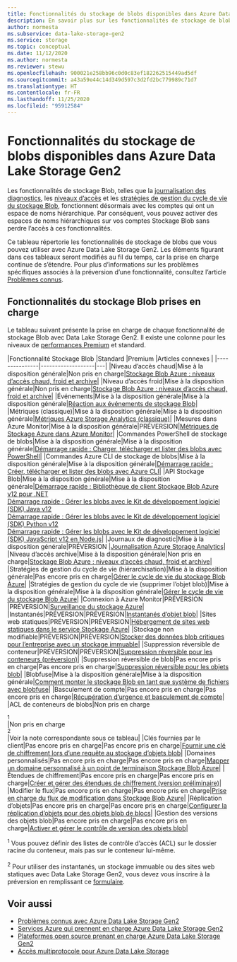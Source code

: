 ```yaml
---
title: Fonctionnalités du stockage de blobs disponibles dans Azure Data Lake Storage Gen2 | Microsoft Docs
description: En savoir plus sur les fonctionnalités de stockage de blobs que vous pouvez utiliser avec Azure Data Lake Storage Gen2
author: normesta
ms.subservice: data-lake-storage-gen2
ms.service: storage
ms.topic: conceptual
ms.date: 11/12/2020
ms.author: normesta
ms.reviewer: stewu
ms.openlocfilehash: 900021e258bb96c0d0c83ef182262515449ad5df
ms.sourcegitcommit: a43a59e44c14d349d597c3d2fd2bc779989c71d7
ms.translationtype: HT
ms.contentlocale: fr-FR
ms.lasthandoff: 11/25/2020
ms.locfileid: "95912584"
---
```

# <a name="blob-storage-features-available-in-azure-data-lake-storage-gen2"></a>Fonctionnalités du stockage de blobs disponibles dans Azure Data Lake Storage Gen2

Les fonctionnalités de stockage Blob, telles que la [journalisation des diagnostics](../common/storage-analytics-logging.md), les [niveaux d’accès](storage-blob-storage-tiers.md) et les [stratégies de gestion du cycle de vie du stockage Blob](storage-lifecycle-management-concepts.md), fonctionnent désormais avec les comptes qui ont un espace de noms hiérarchique. Par conséquent, vous pouvez activer des espaces de noms hiérarchiques sur vos comptes Stockage Blob sans perdre l’accès à ces fonctionnalités.

Ce tableau répertorie les fonctionnalités de stockage de blobs que vous pouvez utiliser avec Azure Data Lake Storage Gen2. Les éléments figurant dans ces tableaux seront modifiés au fil du temps, car la prise en charge continue de s’étendre. Pour plus d’informations sur les problèmes spécifiques associés à la préversion d’une fonctionnalité, consultez l’article [Problèmes connus](data-lake-storage-known-issues.md).

## <a name="supported-blob-storage-features"></a>Fonctionnalités du stockage Blob prises en charge

Le tableau suivant présente la prise en charge de chaque fonctionnalité de stockage Blob avec Data Lake Storage Gen2. Il existe une colonne pour les niveaux de [performances Premium](premium-tier-for-data-lake-storage.md) et standard. 

|Fonctionnalité Stockage Blob |Standard |Premium |Articles connexes |
|---------------|-------------------|---|
|Niveau d’accès chaud|Mise à la disposition générale|Non pris en charge|[Stockage Blob Azure : niveaux d’accès chaud, froid et archive](storage-blob-storage-tiers.md)|
|Niveau d’accès froid|Mise à la disposition générale|Non pris en charge|[Stockage Blob Azure : niveaux d’accès chaud, froid et archive](storage-blob-storage-tiers.md)|
|Événements|Mise à la disposition générale|Mise à la disposition générale|[Réaction aux événements de stockage Blob](storage-blob-event-overview.md)|
|Métriques (classique)|Mise à la disposition générale|Mise à la disposition générale|[Métriques Azure Storage Analytics (classique)](../common/storage-analytics-metrics.md?toc=%2fazure%2fstorage%2fblobs%2ftoc.json)|
|Mesures dans Azure Monitor|Mise à la disposition générale|PRÉVERSION|[Métriques de Stockage Azure dans Azure Monitor](./monitor-blob-storage.md?toc=%2fazure%2fstorage%2fblobs%2ftoc.json)|
|Commandes PowerShell de stockage de blobs|Mise à la disposition générale|Mise à la disposition générale|[Démarrage rapide : Charger, télécharger et lister des blobs avec PowerShell](storage-quickstart-blobs-powershell.md)|
|Commandes Azure CLI de stockage de blobs|Mise à la disposition générale|Mise à la disposition générale|[Démarrage rapide : Créer, télécharger et lister des blobs avec Azure CLI](storage-quickstart-blobs-cli.md)|
|API Stockage Blob|Mise à la disposition générale|Mise à la disposition générale|[Démarrage rapide : Bibliothèque de client Stockage Blob Azure v12 pour .NET](storage-quickstart-blobs-dotnet.md)<br>[Démarrage rapide : Gérer les blobs avec le Kit de développement logiciel (SDK) Java v12](storage-quickstart-blobs-java.md)<br>[Démarrage rapide : Gérer les blobs avec le Kit de développement logiciel (SDK) Python v12](storage-quickstart-blobs-python.md)<br>[Démarrage rapide : Gérer les blobs avec le Kit de développement logiciel (SDK) JavaScript v12 en Node.js](storage-quickstart-blobs-nodejs.md)|
|Journaux de diagnostic|Mise à la disposition générale|PRÉVERSION |[Journalisation Azure Storage Analytics](../common/storage-analytics-logging.md?toc=%2fazure%2fstorage%2fblobs%2ftoc.json)|
|Niveau d’accès archive|Mise à la disposition générale|Non pris en charge|[Stockage Blob Azure : niveaux d’accès chaud, froid et archive](storage-blob-storage-tiers.md)|
|Stratégies de gestion du cycle de vie (hiérarchisation)|Mise à la disposition générale|Pas encore pris en charge|[Gérer le cycle de vie du stockage Blob Azure](storage-lifecycle-management-concepts.md)|
|Stratégies de gestion du cycle de vie (supprimer l’objet blob)|Mise à la disposition générale|Mise à la disposition générale|[Gérer le cycle de vie du stockage Blob Azure](storage-lifecycle-management-concepts.md)|
|Connexion à Azure Monitor|PRÉVERSION |PRÉVERSION|[Surveillance du stockage Azure](./monitor-blob-storage.md)|
|Instantanés|PRÉVERSION|PRÉVERSION|[Instantanés d’objet blob](snapshots-overview.md)|
|Sites web statiques|PRÉVERSION|PRÉVERSION|[Hébergement de sites web statiques dans le service Stockage Azure](storage-blob-static-website.md)|
|Stockage non modifiable|PRÉVERSION|PRÉVERSION|[Stocker des données blob critiques pour l’entreprise avec un stockage immuable](storage-blob-immutable-storage.md)|
|Suppression réversible de conteneur|PRÉVERSION|PRÉVERSION|[Suppression réversible pour les conteneurs (préversion)](soft-delete-container-overview.md)|
|Suppression réversible de blob|Pas encore pris en charge|Pas encore pris en charge|[Suppression réversible pour les objets blob](./soft-delete-blob-overview.md)|
|Blobfuse|Mise à la disposition générale|Mise à la disposition générale|[Comment monter le stockage Blob en tant que système de fichiers avec blobfuse](storage-how-to-mount-container-linux.md)|
|Basculement de compte|Pas encore pris en charge|Pas encore pris en charge|[Récupération d’urgence et basculement de compte](../common/storage-disaster-recovery-guidance.md?toc=%2fazure%2fstorage%2fblobs%2ftoc.json)|
|ACL de conteneurs de blobs|Non pris en charge<div role="complementary" aria-labelledby="blob-container-ACL"><sup>1</sup></div>|Non pris en charge<div role="complementary" aria-labelledby="blob-container-ACL"><sup>2</sup></div>|Voir la note correspondante sous ce tableau|
|Clés fournies par le client|Pas encore pris en charge|Pas encore pris en charge|[Fournir une clé de chiffrement lors d’une requête au stockage d’objets blob](encryption-customer-provided-keys.md)|
|Domaines personnalisés|Pas encore pris en charge|Pas encore pris en charge|[Mapper un domaine personnalisé à un point de terminaison Stockage Blob Azure](storage-custom-domain-name.md)|
|Étendues de chiffrement|Pas encore pris en charge|Pas encore pris en charge|[Créer et gérer des étendues de chiffrement (version préliminaire)](encryption-scope-manage.md)|
|Modifier le flux|Pas encore pris en charge|Pas encore pris en charge|[Prise en charge du flux de modification dans Stockage Blob Azure](storage-blob-change-feed.md)|
|Réplication d’objets|Pas encore pris en charge|Pas encore pris en charge|[Configurer la réplication d’objets pour des objets blob de blocs](object-replication-configure.md)|
|Gestion des versions des objets blob|Pas encore pris en charge|Pas encore pris en charge|[Activer et gérer le contrôle de version des objets blob](versioning-enable.md)|

<div id="blob-container-ACL"><sup>1</sup> Vous pouvez définir des listes de contrôle d’accès (ACL) sur le dossier racine du conteneur, mais pas sur le conteneur lui-même.</div><br>

<div id="preview-form"><sup>2</sup> Pour utiliser des instantanés, un stockage immuable ou des sites web statiques avec Data Lake Storage Gen2, vous devez vous inscrire à la préversion en remplissant ce <a href=https://forms.microsoft.com/Pages/ResponsePage.aspx?id=v4j5cvGGr0GRqy180BHbR2EUNXd_ZNJCq_eDwZGaF5VUOUc3NTNQSUdOTjgzVUlVT1pDTzU4WlRKRy4u>formulaire</a>.  </div>

## <a name="see-also"></a>Voir aussi

- [Problèmes connus avec Azure Data Lake Storage Gen2](data-lake-storage-known-issues.md)
- [Services Azure qui prennent en charge Azure Data Lake Storage Gen2](data-lake-storage-supported-azure-services.md)
- [Plateformes open source prenant en charge Azure Data Lake Storage Gen2](data-lake-storage-supported-open-source-platforms.md)
- [Accès multiprotocole pour Azure Data Lake Storage](data-lake-storage-multi-protocol-access.md)